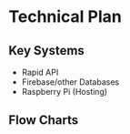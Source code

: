 # Technical Plan

## Key Systems
- Rapid API
- Firebase/other Databases
- Raspberry Pi (Hosting)

## Flow Charts


